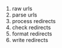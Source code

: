 1. raw urls
2. parse urls
3. process redirects
4. check redirects
5. format redirects
6. write redirects